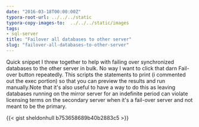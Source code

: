 ```yaml
---
date: "2016-03-18T00:00:00Z"
typora-root-url: ../../../static
typora-copy-images-to:  ../../../static/images
tags:
- sql-server
title: "Failover all databases to other server"
slug: "failover-all-databases-to-other-server"
---
```


Quick snippet I threw together to help with failing over synchronized databases to the other server in bulk. No way I want to click that darn Fail-over button repeatedly. This scripts the statements to print (i commented out the exec portion) so that you can preview the results and run manually.Note that it's also useful to have a way to do this as leaving databases running on the mirror server for an indefinite period can violate licensing terms on the secondary server when it's a fail-over server and not meant to be the primary.

{{< gist sheldonhull  b753658689b40b2883c5 >}}
